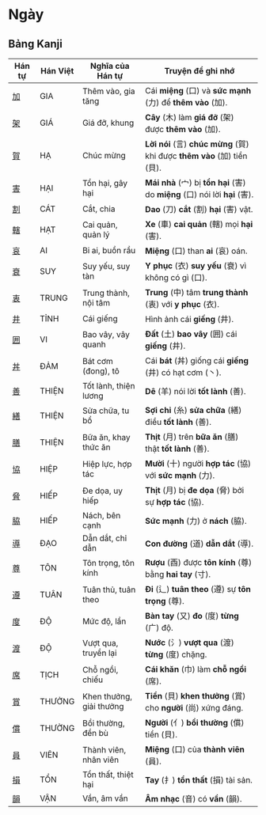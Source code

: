 # Ngày

## Bảng Kanji

| Hán tự | Hán Việt | Nghĩa của Hán tự | Truyện để ghi nhớ |
|---|---|---|---|
| [加](https://www.google.com/search?q=https://mazii.net/vi-VN/search/kanji/javi/%E5%8A%A0) | GIA | Thêm vào, gia tăng | Cái **miệng** (口) và **sức mạnh** (力) để **thêm vào** (加). |
| [架](https://www.google.com/search?q=https://mazii.net/vi-VN/search/kanji/javi/%E6%9E%B6) | GIÁ | Giá đỡ, khung | **Cây** (木) làm **giá đỡ** (架) được **thêm vào** (加). |
| [賀](https://www.google.com/search?q=https://mazii.net/vi-VN/search/kanji/javi/%E8%B3%80) | HẠ | Chúc mừng | **Lời nói** (言) **chúc mừng** (賀) khi được **thêm vào** (加) tiền (貝). |
| [害](https://www.google.com/search?q=https://mazii.net/vi-VN/search/kanji/javi/%E5%AE%B3) | HẠI | Tổn hại, gây hại | **Mái nhà** (宀) bị **tổn hại** (害) do **miệng** (口) nói lời **hại** (害). |
| [割](https://www.google.com/search?q=https://mazii.net/vi-VN/search/kanji/javi/%E5%89%B2) | CÁT | Cắt, chia | **Dao** (刀) **cắt** (割) **hại** (害) vật. |
| [轄](https://www.google.com/search?q=https://mazii.net/vi-VN/search/kanji/javi/%E8%BD%84) | HẠT | Cai quản, quản lý | **Xe** (車) **cai quản** (轄) mọi **hại** (害). |
| [哀](https://www.google.com/search?q=https://mazii.net/vi-VN/search/kanji/javi/%E5%93%80) | AI | Bi ai, buồn rầu | **Miệng** (口) than **ai** (哀) oán. |
| [衰](https://www.google.com/search?q=https://mazii.net/vi-VN/search/kanji/javi/%E8%A1%B0) | SUY | Suy yếu, suy tàn | **Y phục** (衣) **suy yếu** (衰) vì không có gì (口). |
| [衷](https://www.google.com/search?q=https://mazii.net/vi-VN/search/kanji/javi/%E8%A1%B7) | TRUNG | Trung thành, nội tâm | **Trung** (中) tâm **trung thành** (衷) với **y phục** (衣). |
| [井](https://www.google.com/search?q=https://mazii.net/vi-VN/search/kanji/javi/%E4%BA%95) | TỈNH | Cái giếng | Hình ảnh cái **giếng** (井). |
| [囲](https://www.google.com/search?q=https://mazii.net/vi-VN/search/kanji/javi/%E5%9B%B2) | VI | Bao vây, vây quanh | **Đất** (土) **bao vây** (囲) cái **giếng** (井). |
| [丼](https://www.google.com/search?q=https://mazii.net/vi-VN/search/kanji/javi/%E4%B8%BC) | ĐẢM | Bát cơm (đong), tô | Cái **bát** (丼) giống cái **giếng** (井) có hạt cơm (丶). |
| [善](https://www.google.com/search?q=https://mazii.net/vi-VN/search/kanji/javi/%E5%96%84) | THIỆN | Tốt lành, thiện lương | **Dê** (羊) nói lời **tốt lành** (善). |
| [繕](https://www.google.com/search?q=https://mazii.net/vi-VN/search/kanji/javi/%E7%B9%95) | THIỆN | Sửa chữa, tu bổ | **Sợi chỉ** (糸) **sửa chữa** (繕) điều **tốt lành** (善). |
| [膳](https://www.google.com/search?q=https://mazii.net/vi-VN/search/kanji/javi/%E8%86%B3) | THIỆN | Bữa ăn, khay thức ăn | **Thịt** (月) trên **bữa ăn** (膳) thật **tốt lành** (善). |
| [協](https://www.google.com/search?q=https://mazii.net/vi-VN/search/kanji/javi/%E5%8D%94) | HIỆP | Hiệp lực, hợp tác | **Mười** (十) người **hợp tác** (協) với **sức mạnh** (力). |
| [脅](https://www.google.com/search?q=https://mazii.net/vi-VN/search/kanji/javi/%E8%84%85) | HIẾP | Đe dọa, uy hiếp | **Thịt** (月) bị **đe dọa** (脅) bởi sự **hợp tác** (協). |
| [脇](https://www.google.com/search?q=https://mazii.net/vi-VN/search/kanji/javi/%E8%84%87) | HIẾP | Nách, bên cạnh | **Sức mạnh** (力) ở **nách** (脇). |
| [導](https://www.google.com/search?q=https://mazii.net/vi-VN/search/kanji/javi/%E5%B0%8E) | ĐẠO | Dẫn dắt, chỉ dẫn | **Con đường** (道) **dẫn dắt** (導). |
| [尊](https://www.google.com/search?q=https://mazii.net/vi-VN/search/kanji/javi/%E5%B0%8A) | TÔN | Tôn trọng, tôn kính | **Rượu** (酉) được **tôn kính** (尊) bằng **hai tay** (寸). |
| [遵](https://www.google.com/search?q=https://mazii.net/vi-VN/search/kanji/javi/%E9%81%B5) | TUÂN | Tuân thủ, tuân theo | **Đi** (辶) **tuân theo** (遵) sự **tôn trọng** (尊). |
| [度](https://www.google.com/search?q=https://mazii.net/vi-VN/search/kanji/javi/%E5%BA%A6) | ĐỘ | Mức độ, lần | **Bàn tay** (又) **đo** (度) **từng** (广) độ. |
| [渡](https://www.google.com/search?q=https://mazii.net/vi-VN/search/kanji/javi/%E6%B8%A1) | ĐỘ | Vượt qua, truyền lại | **Nước** (氵) **vượt qua** (渡) **từng** (度) chặng. |
| [席](https://www.google.com/search?q=https://mazii.net/vi-VN/search/kanji/javi/%E5%B8%AD) | TỊCH | Chỗ ngồi, chiếu | **Cái khăn** (巾) làm **chỗ ngồi** (席). |
| [賞](https://www.google.com/search?q=https://mazii.net/vi-VN/search/kanji/javi/%E8%B3%9E) | THƯỞNG | Khen thưởng, giải thưởng | **Tiền** (貝) **khen thưởng** (賞) cho **người** (尚) xứng đáng. |
| [償](https://www.google.com/search?q=https://mazii.net/vi-VN/search/kanji/javi/%E5%84%9F) | THƯỜNG | Bồi thường, đền bù | **Người** (亻) **bồi thường** (償) tiền (貝). |
| [員](https://www.google.com/search?q=https://mazii.net/vi-VN/search/kanji/javi/%E5%93%A1) | VIÊN | Thành viên, nhân viên | **Miệng** (口) của **thành viên** (員). |
| [損](https://www.google.com/search?q=https://mazii.net/vi-VN/search/kanji/javi/%E6%90%8D) | TỔN | Tổn thất, thiệt hại | **Tay** (扌) **tổn thất** (損) tài sản. |
| [韻](https://www.google.com/search?q=https://mazii.net/vi-VN/search/kanji/javi/%E9%9F%BB) | VẬN | Vần, âm vần | **Âm nhạc** (音) có **vần** (韻). |

